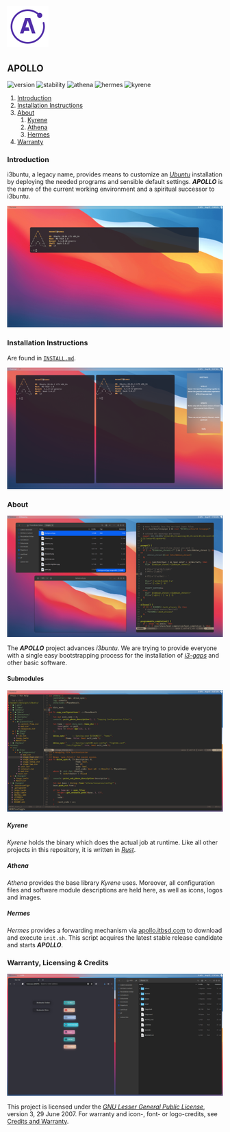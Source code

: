 # ![Apollo Logo](athena/docs/apollo_logo.png)

## APOLLO

![version][version] ![stability][stability] ![athena][version::athena] ![hermes][version::hermes] ![kyrene][version::kyrene]

1. [Introduction](#introduction)
2. [Installation Instructions](#installation-instructions)
3. [About](#about)
   1. [Kyrene](#kyrene)
   2. [Athena](#athena)
   3. [Hermes](#hermes)
4. [Warranty](#warranty-licensing--credits)

[//]: # (Main README in /)
[//]: # (version 0.3.0)

### Introduction

i3buntu, a legacy name, provides means to customize an [_Ubuntu_](https://ubuntu.com/) installation by deploying the needed programs and sensible default settings. ***APOLLO*** is the name of the current working environment and a spiritual successor to i3buntu.

![Desktop Theme](athena/docs/desktop_shell.png)

### Installation Instructions

Are found in [`INSTALL.md`](INSTALL.md).

![Notifications](athena/docs/notifications.png)

### About

![Collage 1](athena/docs/collage_1.png)

The ***APOLLO*** project advances _i3buntu_. We are trying to provide everyone with a single easy bootstrapping process for the installation of [_i3-gaps_](https://github.com/Airblader/i3) and other basic software.

#### Submodules

![NeoVim](athena/docs/neovim.png)

##### _Kyrene_

_Kyrene_ holds the binary which does the actual job at runtime. Like all other projects in this repository, it is written in [_Rust_](https://www.rust-lang.org/).

##### _Athena_

_Athena_ provides the base library _Kyrene_ uses. Moreover, all configuration files and software module descriptions are held here, as well as icons, logos and images.

##### _Hermes_

_Hermes_ provides a forwarding mechanism via [apollo.itbsd.com](https://apollo.itbsd.com) to download and execute `init.sh`. This script acquires the latest stable release candidate and starts ***APOLLO***.

### Warranty, Licensing & Credits

![Collage 2](athena/docs/collage_2.png)

This project is licensed under the [_GNU Lesser General Public License_](LICENSE), version 3, 29 June 2007. For warranty and icon-, font- or logo-credits, see [Credits and Warranty](athena/docs/cws.md).

[//]: # (Links)

[version]: https://img.shields.io/badge/version-v2.0.0-1A1D23.svg
[stability]: https://img.shields.io/badge/stability-stable-FBB444.svg
[version::athena]: https://img.shields.io/badge/hermes-v0.1.2-434c5e.svg
[version::hermes]: https://img.shields.io/badge/hermes-v0.1.2-434c5e.svg
[version::kyrene]: https://img.shields.io/badge/kyrene-v0.4.0-5E6A82.svg
